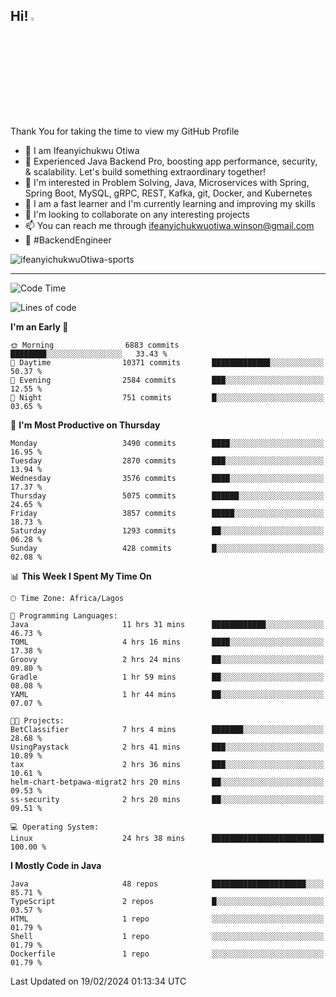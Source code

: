<!-- BLOG-POST-LIST:START --><!-- BLOG-POST-LIST:END -->

## Hi! <img src="https://media.giphy.com/media/hvRJCLFzcasrR4ia7z/giphy.gif" width="4%"> 

Thank You for taking the time to view my GitHub Profile

- 👋 I am Ifeanyichukwu Otiwa
- 🚀 Experienced Java Backend Pro, boosting app performance, security, & scalability. Let's build something extraordinary together!
- 👀 I'm interested in Problem Solving, Java, Microservices with Spring, Spring Boot, MySQL, gRPC, REST, Kafka, git, Docker, and Kubernetes
- 🌱 I am a fast learner and I'm currently learning and improving my skills
- 💞️ I'm looking to collaborate on any interesting projects
- 📫 You can reach me through ifeanyichukwuotiwa.winson@gmail.com
- 🚀 #BackendEngineer

<p align="left" marginTop="10px"> <img src="https://komarev.com/ghpvc/?username=ifeanyichukwuOtiwa-sports&label=Profile%20views&color=0e75b6&style=for-the-badge" alt="ifeanyichukwuOtiwa-sports" /> </p>

***

<!--START_SECTION:waka-->
![Code Time](http://img.shields.io/badge/Code%20Time-2%2C253%20hrs%2016%20mins-blue)

![Lines of code](https://img.shields.io/badge/From%20Hello%20World%20I%27ve%20Written-5.6%20million%20lines%20of%20code-blue)

**I'm an Early 🐤** 

```text
🌞 Morning                6883 commits        ████████░░░░░░░░░░░░░░░░░   33.43 % 
🌆 Daytime                10371 commits       █████████████░░░░░░░░░░░░   50.37 % 
🌃 Evening                2584 commits        ███░░░░░░░░░░░░░░░░░░░░░░   12.55 % 
🌙 Night                  751 commits         █░░░░░░░░░░░░░░░░░░░░░░░░   03.65 % 
```
📅 **I'm Most Productive on Thursday** 

```text
Monday                   3490 commits        ████░░░░░░░░░░░░░░░░░░░░░   16.95 % 
Tuesday                  2870 commits        ███░░░░░░░░░░░░░░░░░░░░░░   13.94 % 
Wednesday                3576 commits        ████░░░░░░░░░░░░░░░░░░░░░   17.37 % 
Thursday                 5075 commits        ██████░░░░░░░░░░░░░░░░░░░   24.65 % 
Friday                   3857 commits        █████░░░░░░░░░░░░░░░░░░░░   18.73 % 
Saturday                 1293 commits        ██░░░░░░░░░░░░░░░░░░░░░░░   06.28 % 
Sunday                   428 commits         █░░░░░░░░░░░░░░░░░░░░░░░░   02.08 % 
```


📊 **This Week I Spent My Time On** 

```text
🕑︎ Time Zone: Africa/Lagos

💬 Programming Languages: 
Java                     11 hrs 31 mins      ████████████░░░░░░░░░░░░░   46.73 % 
TOML                     4 hrs 16 mins       ████░░░░░░░░░░░░░░░░░░░░░   17.38 % 
Groovy                   2 hrs 24 mins       ██░░░░░░░░░░░░░░░░░░░░░░░   09.80 % 
Gradle                   1 hr 59 mins        ██░░░░░░░░░░░░░░░░░░░░░░░   08.08 % 
YAML                     1 hr 44 mins        ██░░░░░░░░░░░░░░░░░░░░░░░   07.07 % 

🐱‍💻 Projects: 
BetClassifier            7 hrs 4 mins        ███████░░░░░░░░░░░░░░░░░░   28.68 % 
UsingPaystack            2 hrs 41 mins       ███░░░░░░░░░░░░░░░░░░░░░░   10.89 % 
tax                      2 hrs 36 mins       ███░░░░░░░░░░░░░░░░░░░░░░   10.61 % 
helm-chart-betpawa-migrat2 hrs 20 mins       ██░░░░░░░░░░░░░░░░░░░░░░░   09.53 % 
ss-security              2 hrs 20 mins       ██░░░░░░░░░░░░░░░░░░░░░░░   09.51 % 

💻 Operating System: 
Linux                    24 hrs 38 mins      █████████████████████████   100.00 % 
```

**I Mostly Code in Java** 

```text
Java                     48 repos            █████████████████████░░░░   85.71 % 
TypeScript               2 repos             █░░░░░░░░░░░░░░░░░░░░░░░░   03.57 % 
HTML                     1 repo              ░░░░░░░░░░░░░░░░░░░░░░░░░   01.79 % 
Shell                    1 repo              ░░░░░░░░░░░░░░░░░░░░░░░░░   01.79 % 
Dockerfile               1 repo              ░░░░░░░░░░░░░░░░░░░░░░░░░   01.79 % 
```




 Last Updated on 19/02/2024 01:13:34 UTC
<!--END_SECTION:waka-->

<!--
<p align="center">
![trophy](https://github-profile-trophy.vercel.app/?username=ifeanyichukwuOtiwa-sports&theme=onedark) (https://github.com/ryo-ma/github-profile-trophy)
</p>
-->

<!---
ifeanyi-otiwa/ifeanyi-otiwa is a ✨ special ✨ repository because its `README.md` (this file) appears on your GitHub profile.
You can click the Preview link to take a look at your changes.
--->
